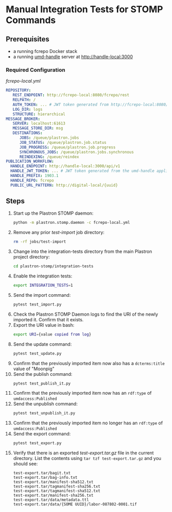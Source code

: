 # Manual Integration Tests for STOMP Commands

## Prerequisites

* a running fcrepo Docker stack
* a running [umd-handle] server at <http://handle-local:3000>

### Required Configuration

_fcrepo-local.yml_

```yaml
REPOSITORY:
   REST_ENDPOINT: http://fcrepo-local:8080/fcrepo/rest
   RELPATH: /
   AUTH_TOKEN: ... # JWT token generated from http://fcrepo-local:8080/fcrepo/user
   LOG_DIR: logs
   STRUCTURE: hierarchical
MESSAGE_BROKER:
   SERVER: localhost:61613
   MESSAGE_STORE_DIR: msg
   DESTINATIONS:
      JOBS: /queue/plastron.jobs
      JOB_STATUS: /queue/plastron.job.status
      JOB_PROGRESS: /queue/plastron.job.progress
      SYNCHRONOUS_JOBS: /queue/plastron.jobs.synchronous
      REINDEXING: /queue/reindex
PUBLICATION_WORKFLOW:
  HANDLE_ENDPOINT: http://handle-local:3000/api/v1
  HANDLE_JWT_TOKEN: ... # JWT token generated from the umd-handle application
  HANDLE_PREFIX: 1903.1
  HANDLE_REPO: fcrepo
  PUBLIC_URL_PATTERN: http://digital-local/{uuid}
```

## Steps

1. Start up the Plastron STOMP daemon:
   ```bash
   python -m plastron.stomp.daemon -c fcrepo-local.yml
   ```
2. Remove any prior _test-import_ job directory:
   ```bash
   rm -rf jobs/test-import
   ```
3. Change into the integration-tests directory from the main Plastron 
   project directory:
   ```bash
   cd plastron-stomp/integration-tests
   ```
4. Enable the integration tests:
   ```bash
   export INTEGRATION_TESTS=1
   ```
5. Send the import command:
   ```bash
   pytest test_import.py
   ```
6. Check the Plastron STOMP Daemon logs to find the URI of the newly 
   imported it. Confirm that it exists.
7. Export the URI value in bash:
   ```bash
   export URI={value copied from log}
   ```
8. Send the update command:
   ```bash
   pytest test_update.py
   ```
9. Confirm that the previously imported item now also has a `dcterms:title`
   value of "Moonpig"
10. Send the publish command:
    ```bash
    pytest test_publish_it.py
    ```
11. Confirm that the previously imported item now has an `rdf:type` of
    `umdaccess:Published`
12. Send the unpublish command:
    ```bash
    pytest test_unpublish_it.py
    ```
13. Confirm that the previously imported item no longer has an `rdf:type` of
    `umdaccess:Published`
14. Send the export command:
    ```bash
    pytest test_export.py
    ```
15. Verify that there is an exported _test-export.tar.gz_
    file in the current directory. List the contents using
    `tar tzf test-export.tar.gz` and you should see:
    ```
    test-export.tar/bagit.txt
    test-export.tar/bag-info.txt
    test-export.tar/manifest-sha512.txt
    test-export.tar/tagmanifest-sha256.txt
    test-export.tar/tagmanifest-sha512.txt
    test-export.tar/manifest-sha256.txt
    test-export.tar/data/metadata.ttl
    test-export.tar/data/{SOME UUID}/labor-087802-0001.tif
    ```

[umd-handle]: https://github.com/umd-lib/umd-handle
